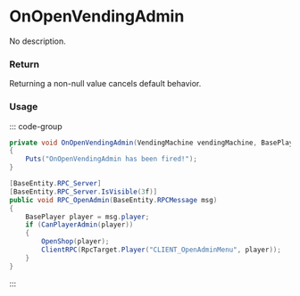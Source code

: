 # OnOpenVendingAdmin
<Badge type="info" text="Vending"/><Badge type="danger" text="Carbon Compatible"/><Badge type="warning" text="Oxide Compatible"/>
No description.
### Return
Returning a non-null value cancels default behavior.

### Usage
::: code-group
```csharp [Example]
private void OnOpenVendingAdmin(VendingMachine vendingMachine, BasePlayer local0)
{
	Puts("OnOpenVendingAdmin has been fired!");
}
```
```csharp [Source — Assembly-CSharp @ VendingMachine]
[BaseEntity.RPC_Server]
[BaseEntity.RPC_Server.IsVisible(3f)]
public void RPC_OpenAdmin(BaseEntity.RPCMessage msg)
{
	BasePlayer player = msg.player;
	if (CanPlayerAdmin(player))
	{
		OpenShop(player);
		ClientRPC(RpcTarget.Player("CLIENT_OpenAdminMenu", player));
	}
}

```
:::
